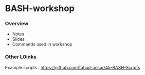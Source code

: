 # BASH-workshop

### Overview
* Notes
* Slides
* Commands used in workshop

### Other L0inks
Example scripts : https://github.com/fahad-ansar/45-BASH-Scripts
